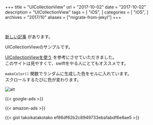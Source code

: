 +++
title = "UICollectionView"
url = "2017-10-02"
date = "2017-10-02"
description = "UICollectionView"
tags = [
    "iOS",
]
categories = [
    "iOS",
]
archives = "2017/10"
aliases = ["migrate-from-jekyl"]
+++

<br>

[新しい記事](/2022-02-02) があります。

UICollectionViewのサンプルです。  

[UICollectionViewを使う](http://docs.fabo.io/swift/uikit/053_uicollectionview.html) を参考にさせていただきました。  
このサイトは見やすくて、swiftをやる人にとてもオススメです。  

`makeColor()` 関数でランダムに生成した色をセルに入れています。  
スクロールするたびに色が変わります。  

![alt](1.png)

<!-- Google Ads -->
{{< google-ads >}}

<!-- Amazon Ads -->
{{< amazon-ads >}}

{{< gist takoikatakotako ef86df62b2c8949733eba1abdf6e6ae5 >}}
